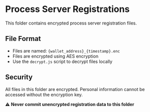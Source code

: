 # Process Server Registrations

This folder contains encrypted process server registration files.

## File Format

- Files are named: `{wallet_address}_{timestamp}.enc`
- Files are encrypted using AES encryption
- Use the `decrypt.js` script to decrypt files locally

## Security

All files in this folder are encrypted. Personal information cannot be accessed without the encryption key.

⚠️ **Never commit unencrypted registration data to this folder**